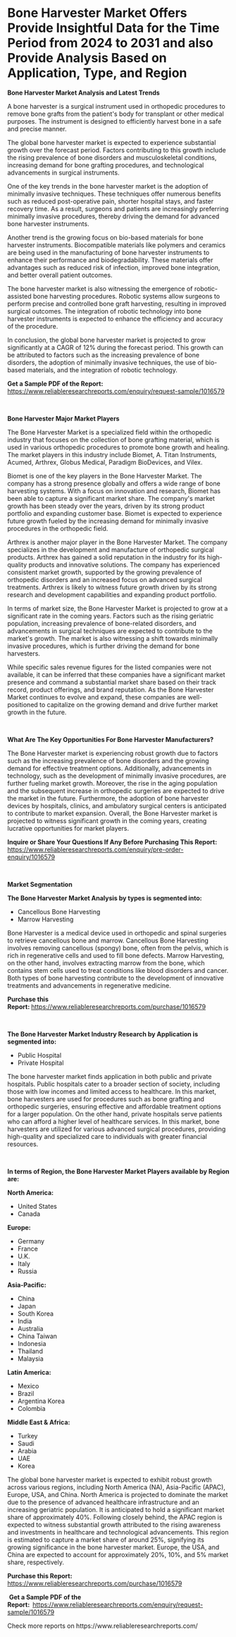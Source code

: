<p><h1>Bone Harvester Market Offers Provide Insightful Data for the Time Period from 2024 to 2031 and also Provide Analysis Based on Application, Type, and Region</h1></p><p><strong>Bone Harvester Market Analysis and Latest Trends</strong></p>
<p><p>A bone harvester is a surgical instrument used in orthopedic procedures to remove bone grafts from the patient's body for transplant or other medical purposes. The instrument is designed to efficiently harvest bone in a safe and precise manner.</p><p>The global bone harvester market is expected to experience substantial growth over the forecast period. Factors contributing to this growth include the rising prevalence of bone disorders and musculoskeletal conditions, increasing demand for bone grafting procedures, and technological advancements in surgical instruments.</p><p>One of the key trends in the bone harvester market is the adoption of minimally invasive techniques. These techniques offer numerous benefits such as reduced post-operative pain, shorter hospital stays, and faster recovery time. As a result, surgeons and patients are increasingly preferring minimally invasive procedures, thereby driving the demand for advanced bone harvester instruments.</p><p>Another trend is the growing focus on bio-based materials for bone harvester instruments. Biocompatible materials like polymers and ceramics are being used in the manufacturing of bone harvester instruments to enhance their performance and biodegradability. These materials offer advantages such as reduced risk of infection, improved bone integration, and better overall patient outcomes.</p><p>The bone harvester market is also witnessing the emergence of robotic-assisted bone harvesting procedures. Robotic systems allow surgeons to perform precise and controlled bone graft harvesting, resulting in improved surgical outcomes. The integration of robotic technology into bone harvester instruments is expected to enhance the efficiency and accuracy of the procedure.</p><p>In conclusion, the global bone harvester market is projected to grow significantly at a CAGR of 12% during the forecast period. This growth can be attributed to factors such as the increasing prevalence of bone disorders, the adoption of minimally invasive techniques, the use of bio-based materials, and the integration of robotic technology.</p></p>
<p><strong>Get a Sample PDF of the Report:&nbsp;</strong> <a href="https://www.reliableresearchreports.com/enquiry/request-sample/1016579">https://www.reliableresearchreports.com/enquiry/request-sample/1016579</a></p>
<p>&nbsp;</p>
<p><strong>Bone Harvester Major Market Players</strong></p>
<p><p>The Bone Harvester Market is a specialized field within the orthopedic industry that focuses on the collection of bone grafting material, which is used in various orthopedic procedures to promote bone growth and healing. The market players in this industry include Biomet, A. Titan Instruments, Acumed, Arthrex, Globus Medical, Paradigm BioDevices, and Vilex.</p><p>Biomet is one of the key players in the Bone Harvester Market. The company has a strong presence globally and offers a wide range of bone harvesting systems. With a focus on innovation and research, Biomet has been able to capture a significant market share. The company's market growth has been steady over the years, driven by its strong product portfolio and expanding customer base. Biomet is expected to experience future growth fueled by the increasing demand for minimally invasive procedures in the orthopedic field.</p><p>Arthrex is another major player in the Bone Harvester Market. The company specializes in the development and manufacture of orthopedic surgical products. Arthrex has gained a solid reputation in the industry for its high-quality products and innovative solutions. The company has experienced consistent market growth, supported by the growing prevalence of orthopedic disorders and an increased focus on advanced surgical treatments. Arthrex is likely to witness future growth driven by its strong research and development capabilities and expanding product portfolio.</p><p>In terms of market size, the Bone Harvester Market is projected to grow at a significant rate in the coming years. Factors such as the rising geriatric population, increasing prevalence of bone-related disorders, and advancements in surgical techniques are expected to contribute to the market's growth. The market is also witnessing a shift towards minimally invasive procedures, which is further driving the demand for bone harvesters.</p><p>While specific sales revenue figures for the listed companies were not available, it can be inferred that these companies have a significant market presence and command a substantial market share based on their track record, product offerings, and brand reputation. As the Bone Harvester Market continues to evolve and expand, these companies are well-positioned to capitalize on the growing demand and drive further market growth in the future.</p></p>
<p>&nbsp;</p>
<p><strong>What Are The Key Opportunities For Bone Harvester Manufacturers?</strong></p>
<p><p>The Bone Harvester market is experiencing robust growth due to factors such as the increasing prevalence of bone disorders and the growing demand for effective treatment options. Additionally, advancements in technology, such as the development of minimally invasive procedures, are further fueling market growth. Moreover, the rise in the aging population and the subsequent increase in orthopedic surgeries are expected to drive the market in the future. Furthermore, the adoption of bone harvester devices by hospitals, clinics, and ambulatory surgical centers is anticipated to contribute to market expansion. Overall, the Bone Harvester market is projected to witness significant growth in the coming years, creating lucrative opportunities for market players.</p></p>
<p><strong>Inquire or Share Your Questions If Any Before Purchasing This Report:</strong> <a href="https://www.reliableresearchreports.com/enquiry/pre-order-enquiry/1016579">https://www.reliableresearchreports.com/enquiry/pre-order-enquiry/1016579</a></p>
<p>&nbsp;</p>
<p><strong>Market Segmentation</strong></p>
<p><strong>The Bone Harvester Market Analysis by types is segmented into:</strong></p>
<p><ul><li>Cancellous Bone Harvesting</li><li>Marrow Harvesting</li></ul></p>
<p><p>Bone Harvester is a medical device used in orthopedic and spinal surgeries to retrieve cancellous bone and marrow. Cancellous Bone Harvesting involves removing cancellous (spongy) bone, often from the pelvis, which is rich in regenerative cells and used to fill bone defects. Marrow Harvesting, on the other hand, involves extracting marrow from the bone, which contains stem cells used to treat conditions like blood disorders and cancer. Both types of bone harvesting contribute to the development of innovative treatments and advancements in regenerative medicine.</p></p>
<p><strong>Purchase this Report:&nbsp;</strong><a href="https://www.reliableresearchreports.com/purchase/1016579">https://www.reliableresearchreports.com/purchase/1016579</a></p>
<p>&nbsp;</p>
<p><strong>The Bone Harvester Market Industry Research by Application is segmented into:</strong></p>
<p><ul><li>Public Hospital</li><li>Private Hospital</li></ul></p>
<p><p>The bone harvester market finds application in both public and private hospitals. Public hospitals cater to a broader section of society, including those with low incomes and limited access to healthcare. In this market, bone harvesters are used for procedures such as bone grafting and orthopedic surgeries, ensuring effective and affordable treatment options for a larger population. On the other hand, private hospitals serve patients who can afford a higher level of healthcare services. In this market, bone harvesters are utilized for various advanced surgical procedures, providing high-quality and specialized care to individuals with greater financial resources.</p></p>
<p>&nbsp;</p>
<p><strong>In terms of Region, the Bone Harvester Market Players available by Region are:</strong></p>
<p>
    <p> <strong> North America: </strong>
        <ul>
            <li>United States</li>
            <li>Canada</li>
        </ul>
        </p> 
    <p> <strong> Europe: </strong>
        <ul>
            <li>Germany</li>
            <li>France</li>
            <li>U.K.</li>
            <li>Italy</li>
            <li>Russia</li>
        </ul>
        </p> 
    <p> <strong> Asia-Pacific: </strong>
        <ul>
            <li>China</li>
            <li>Japan</li>
            <li>South Korea</li>
            <li>India</li>
            <li>Australia</li>
            <li>China Taiwan</li>
            <li>Indonesia</li>
            <li>Thailand</li>
            <li>Malaysia</li>
        </ul>
        </p> 
    <p> <strong> Latin America: </strong>
        <ul>
            <li>Mexico</li>
            <li>Brazil</li>
            <li>Argentina Korea</li>
            <li>Colombia</li>
        </ul>
        </p> 
    <p> <strong> Middle East & Africa: </strong>
        <ul>
            <li>Turkey</li>
            <li>Saudi</li>
            <li>Arabia</li>
            <li>UAE</li>
            <li>Korea</li>
        </ul>
    </p>
    </p>
<p><p>The global bone harvester market is expected to exhibit robust growth across various regions, including North America (NA), Asia-Pacific (APAC), Europe, USA, and China. North America is projected to dominate the market due to the presence of advanced healthcare infrastructure and an increasing geriatric population. It is anticipated to hold a significant market share of approximately 40%. Following closely behind, the APAC region is expected to witness substantial growth attributed to the rising awareness and investments in healthcare and technological advancements. This region is estimated to capture a market share of around 25%, signifying its growing significance in the bone harvester market. Europe, the USA, and China are expected to account for approximately 20%, 10%, and 5% market share, respectively.</p></p>
<p><strong>Purchase this Report: </strong><a href="https://www.reliableresearchreports.com/purchase/1016579">https://www.reliableresearchreports.com/purchase/1016579</a></p>
<p>&nbsp;<strong>Get a Sample PDF of the Report:&nbsp;&nbsp;</strong><a href="https://www.reliableresearchreports.com/enquiry/request-sample/1016579">https://www.reliableresearchreports.com/enquiry/request-sample/1016579</a></p>
<p><strong></strong></p>
<p>Check more reports on https://www.reliableresearchreports.com/</p>
